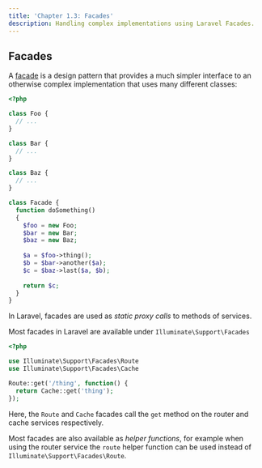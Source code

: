 ```yaml
---
title: 'Chapter 1.3: Facades'
description: Handling complex implementations using Laravel Facades.
---
```


## Facades

A [facade](https://en.wikipedia.org/wiki/Facade_pattern) is a design pattern that provides a much simpler interface to 
an otherwise complex implementation that uses many different classes:

```php
<?php

class Foo {
  // ...
}

class Bar {
  // ...
}

class Baz {
  // ...
}

class Facade {
  function doSomething()
  {
    $foo = new Foo;
    $bar = new Bar;
    $baz = new Baz;
    
    $a = $foo->thing();
    $b = $bar->another($a);
    $c = $baz->last($a, $b);
    
    return $c;
  }
}
```

In Laravel, facades are used as _static proxy calls_ to methods of services.

Most facades in Laravel are available under `Illuminate\Support\Facades`

```php
<?php

use Illuminate\Support\Facades\Route
use Illuminate\Support\Facades\Cache

Route::get('/thing', function() {
  return Cache::get('thing');
});
```

Here, the `Route` and `Cache` facades call the `get` method on the router and 
cache services respectively.

Most facades are also available as _helper functions_, for example when
using the router service the `route` helper function can be used instead 
of `Illuminate\Support\Facades\Route`.
